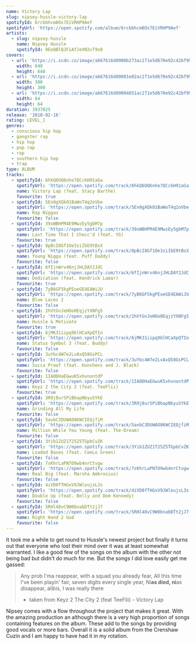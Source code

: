 ```yaml
---
name: Victory Lap
slug: nipsey-hussle-victory-lap
spotifyId: 6rcbbhcm8Os7EiVRHP9Aef
spotifyUrl: 'https://open.spotify.com/album/6rcbbhcm8Os7EiVRHP9Aef'
artists:
  - slug: nipsey-hussle
    name: Nipsey Hussle
    spotifyId: 0EeQBlQJFiAfJeVN2vT9s0
covers:
  - url: 'https://i.scdn.co/image/ab67616d0000b273ac271e5d670e92c42bf99237'
    width: 640
    height: 640
  - url: 'https://i.scdn.co/image/ab67616d00001e02ac271e5d670e92c42bf99237'
    width: 300
    height: 300
  - url: 'https://i.scdn.co/image/ab67616d00004851ac271e5d670e92c42bf99237'
    width: 64
    height: 64
duration: 3937025
release: '2018-02-16'
rating: LEVEL_1
genres:
  - conscious hip hop
  - gangster rap
  - hip hop
  - pop rap
  - rap
  - southern hip hop
  - trap
type: ALBUM
tracks:
  - spotifyId: 6hkQ6OQ6nhe7QCckH91aGa
    spotifyUrl: 'https://open.spotify.com/track/6hkQ6OQ6nhe7QCckH91aGa'
    name: Victory Lap (feat. Stacy Barthe)
    favourite: true
  - spotifyId: 5En0gXQk01BaWoT4q2oVbe
    spotifyUrl: 'https://open.spotify.com/track/5En0gXQk01BaWoT4q2oVbe'
    name: Rap Niggas
    favourite: false
  - spotifyId: 39xWBHPM4E9MwzEy5gbM7p
    spotifyUrl: 'https://open.spotify.com/track/39xWBHPM4E9MwzEy5gbM7p'
    name: Last Time That I Checc'd (feat. YG)
    favourite: true
  - spotifyId: 0pBcI8Gf1Oe3ziIbE9tBsX
    spotifyUrl: 'https://open.spotify.com/track/0pBcI8Gf1Oe3ziIbE9tBsX'
    name: Young Nigga (feat. Puff Daddy)
    favourite: false
  - spotifyId: 6fIjnWrv46njJHLDAY2JdC
    spotifyUrl: 'https://open.spotify.com/track/6fIjnWrv46njJHLDAY2JdC'
    name: Dedication (feat. Kendrick Lamar)
    favourite: true
  - spotifyId: 7yB6GF5kgPEoeGE4EAWiJU
    spotifyUrl: 'https://open.spotify.com/track/7yB6GF5kgPEoeGE4EAWiJU'
    name: Blue Laces 2
    favourite: false
  - spotifyId: 2hVtGnJeHOo0EqjzYXNFg5
    spotifyUrl: 'https://open.spotify.com/track/2hVtGnJeHOo0EqjzYXNFg5'
    name: Hussle & Motivate
    favourite: true
  - spotifyId: 6jMK31iipq9blHCaXpQTIo
    spotifyUrl: 'https://open.spotify.com/track/6jMK31iipq9blHCaXpQTIo'
    name: Status Symbol 3 (feat. Buddy)
    favourite: false
  - spotifyId: 3uYbc4W7e2LvAxQ58GsPCL
    spotifyUrl: 'https://open.spotify.com/track/3uYbc4W7e2LvAxQ58GsPCL'
    name: Succa Proof (feat. Konshens and J. Black)
    favourite: false
  - spotifyId: 1IA0DHaEGwuK5xhvnontdP
    spotifyUrl: 'https://open.spotify.com/track/1IA0DHaEGwuK5xhvnontdP'
    name: Keyz 2 the City 2 (feat. TeeFlii)
    favourite: true
  - spotifyId: 3R9j8urSPiBbapNbyuSYkE
    spotifyUrl: 'https://open.spotify.com/track/3R9j8urSPiBbapNbyuSYkE'
    name: Grinding All My Life
    favourite: false
  - spotifyId: 5avbC3DUWAO8KWCIEQjfiM
    spotifyUrl: 'https://open.spotify.com/track/5avbC3DUWAO8KWCIEQjfiM'
    name: Million While You Young (feat. The-Dream)
    favourite: false
  - spotifyId: 3Yib1ZUZ1T25Z5TGpbCvZK
    spotifyUrl: 'https://open.spotify.com/track/3Yib1ZUZ1T25Z5TGpbCvZK'
    name: Loaded Bases (feat. CeeLo Green)
    favourite: false
  - spotifyId: 7sKhrLaPN7O9wb4nrCtvgw
    spotifyUrl: 'https://open.spotify.com/track/7sKhrLaPN7O9wb4nrCtvgw'
    name: Real Big (feat. Marsha Ambrosius)
    favourite: false
  - spotifyId: 4iVD0fTHGxV9JWloujsL3s
    spotifyUrl: 'https://open.spotify.com/track/4iVD0fTHGxV9JWloujsL3s'
    name: Double Up (feat. Belly and Dom Kennedy)
    favourite: false
  - spotifyId: 5RHl48vC9W0bnabDTt2jJ7
    spotifyUrl: 'https://open.spotify.com/track/5RHl48vC9W0bnabDTt2jJ7'
    name: Right Hand 2 God
    favourite: false
---
```

It took me a while to get round to Hussle's newest project but finally it turns out that
everyone who lost their mind over it was at least somewhat warranted. I like a good few of
the songs on the album with the other not being bad but didn't do much for me. But the songs
I did love easily get me gassed:

> Any prob I'ma reappear, with a squad you already fear,
> All this time I've been playin' fair, seven digits every single year,
> Ni**as died, ni**as disappear, alibis, I was really there
> - taken from Keyz 2 The City 2 (feat TeeFlii) - Victory Lap

Nipsey comes with a flow throughout the project that makes it great. With the amazing
production an although there is a very high proportion of songs containing features on the
album. These add to the songs by providing good vocals or more bars. Overall it is a solid
album from the Crenshaw Cuzin and I am happy to have had it in my rotation.
